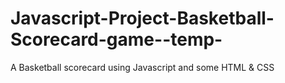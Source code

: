 # Javascript-Project-Basketball-Scorecard-game--temp-
A Basketball scorecard using Javascript and some HTML &amp; CSS
